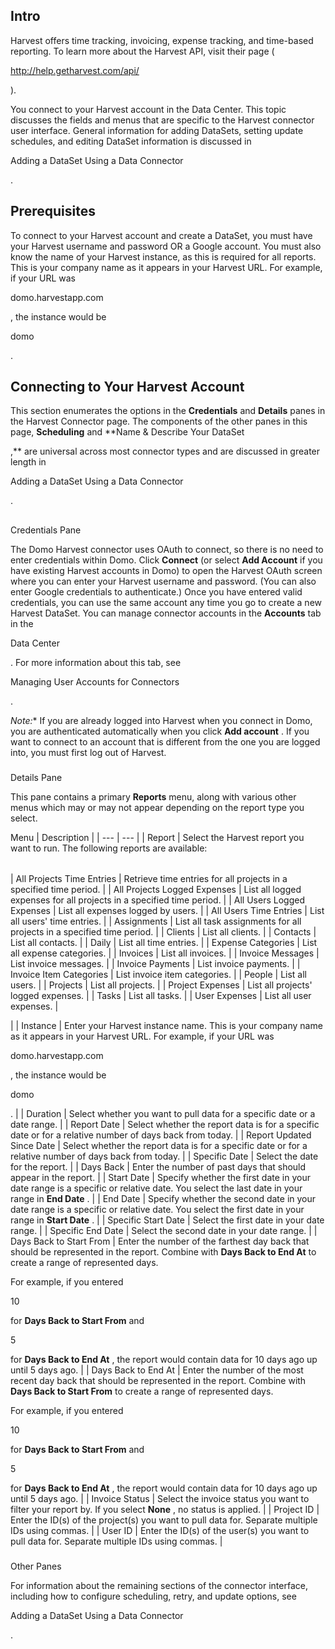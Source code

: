 

Intro
-------

Harvest offers time tracking, invoicing, expense tracking, and time-based reporting. To learn more about the Harvest API, visit their page (

http://help.getharvest.com/api/

).


 You connect to your Harvest account in the Data Center. This topic discusses the fields and menus that are specific to the Harvest connector user interface. General information for adding DataSets, setting update schedules, and editing DataSet information is discussed in

Adding a DataSet Using a Data Connector

.


 Prerequisites
---------------

To connect to your Harvest account and create a DataSet, you must have your Harvest username and password OR a Google account. You must also know the name of your Harvest instance, as this is required for all reports. This is your company name as it appears in your Harvest URL. For example, if your URL was


 domo.harvestapp.com


 , the instance would be

domo

.


 Connecting to Your Harvest Account
------------------------------------

This section enumerates the options in the
 **Credentials**
 and
 **Details**
 panes in the Harvest Connector page. The components of the other panes in this page,
 **Scheduling**
 and
 **Name & Describe Your DataSet

,**
 are universal across most connector types and are discussed in greater length in

Adding a DataSet Using a Data Connector

.

##
 Credentials Pane

The Domo Harvest connector uses OAuth to connect, so there is no need to enter credentials within Domo. Click
 **Connect**
 (or select
 **Add Account**
 if you have existing Harvest accounts in Domo) to open the Harvest OAuth screen where you can enter your Harvest username and password. (You can also enter Google credentials to authenticate.) Once you have entered valid credentials, you can use the same account any time you go to create a new Harvest DataSet. You can manage connector accounts in the
 **Accounts**
 tab in the

Data Center

. For more information about this tab, see

Managing User Accounts for Connectors

.

*Note:**
 If you are already logged into Harvest when you connect in Domo, you are authenticated automatically when you click
 **Add account**
 . If you want to connect to an account that is different from the one you are logged into, you must first log out of Harvest.


###
 Details Pane

This pane contains a primary
 **Reports**
 menu, along with various other menus which may or may not appear depending on the report type you select.


 Menu
  |
 Description
  |
| --- | --- |
|
 Report
  |
 Select the Harvest report you want to run. The following reports are available:


|  |  |
| --- | --- |
|
 All Projects Time Entries
  |
 Retrieve time entries for all projects in a specified time period.
  |
|
 All Projects Logged Expenses
  |
 List all logged expenses for all projects in a specified time period.
  |
|
 All Users Logged Expenses
  |
 List all expenses logged by users.
  |
|
 All Users Time Entries
  |
 List all users' time entries.
  |
|
 Assignments
  |
 List all task assignments for all projects in a specified time period.
  |
|
 Clients
  |
 List all clients.
  |
|
 Contacts
  |
 List all contacts.
  |
|
 Daily
  |
 List all time entries.
  |
|
 Expense Categories
  |
 List all expense categories.
  |
|
 Invoices
  |
 List all invoices.
  |
|
 Invoice Messages
  |
 List invoice messages.
  |
|
 Invoice Payments
  |
 List invoice payments.
  |
|
 Invoice Item Categories
  |
 List invoice item categories.
  |
|
 People
  |
 List all users.
  |
|
 Projects
  |
 List all projects.
  |
|
 Project Expenses
  |
 List all projects' logged expenses.
  |
|
 Tasks
  |
 List all tasks.
  |
|
 User Expenses
  |
 List all user expenses.
  |

|
|
 Instance
  |
 Enter your Harvest instance name. This is your company name as it appears in your Harvest URL. For example, if your URL was


 domo.harvestapp.com


 , the instance would be

domo

.
  |
|
 Duration
  |
 Select whether you want to pull data for a specific date or a date range.
  |
|
 Report Date
  |
 Select whether the report data is for a specific date or for a relative number of days back from today.
  |
|
 Report Updated Since Date
  |
 Select whether the report data is for a specific date or for a relative number of days back from today.
  |
|
 Specific Date
  |
 Select the date for the report.
  |
|
 Days Back
  |
 Enter the number of past days that should appear in the report.
  |
|
 Start Date
  |
 Specify whether the first date in your date range is a specific or relative date. You select the last date in your range in
 **End Date**
 .
  |
|
 End Date
  |
 Specify whether the second date in your date range is a specific or relative date. You select the first date in your range in
 **Start Date**
 .
  |
|
 Specific Start Date
  |
 Select the first date in your date range.
  |
|
 Specific End Date
  |
 Select the second date in your date range.
  |
|
 Days Back to Start From
  |
 Enter the number of the farthest day back that should be represented in the report. Combine with
 **Days Back to End At**
 to create a range of represented days.


 For example, if you entered

10

for
 **Days Back to Start From**
 and

5

for
 **Days Back to End At**
 , the report would contain data for 10 days ago up until 5 days ago.
  |
|
 Days Back to End At
  |
 Enter the number of the most recent day back that should be represented in the report. Combine with
 **Days Back to Start From**
 to create a range of represented days.


 For example, if you entered

10

for
 **Days Back to Start From**
 and

5

for
 **Days Back to End At**
 , the report would contain data for 10 days ago up until 5 days ago.
  |
|
 Invoice Status
  |
 Select the invoice status you want to filter your report by. If you select
 **None**
 , no status is applied.
  |
|
 Project ID
  |
 Enter the ID(s) of the project(s) you want to pull data for. Separate multiple IDs using commas.
  |
|
 User ID
  |
 Enter the ID(s) of the user(s) you want to pull data for. Separate multiple IDs using commas.
  |


###
 Other Panes

For information about the remaining sections of the connector interface, including how to configure scheduling, retry, and update options, see

Adding a DataSet Using a Data Connector

.

